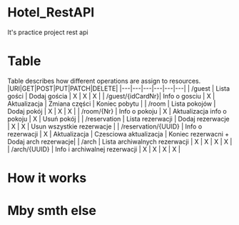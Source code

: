 # Hotel_RestAPI
It's practice project rest api 


# Table 
Table describes how different operations are assign to resources.
|URI|GET|POST|PUT|PATCH|DELETE|
|---|---|---|---|---|---|
| /guest | Lista gości | Dodaj gościa | X | X | X |
| /guest/{idCardNr}| Info o gosciu | X | Aktualizacja | Zmiana części | Koniec pobytu |
| /room | Lista pokojów | Dodaj pokój | X | X | X |
| /room/{Nr} | Info o pokoju | X | Aktualizacja info o pokoju | X | Usuń pokój |
| /reservation | Lista rezerwacji | Dodaj rezerwacje | X | X | Usun wszystkie rezerwacje |
| /reservation/{UUID} | Info o rezerwacji | X | Aktualizacja | Czesciowa aktualizacja | Koniec rezerwacni + Dodaj arch rezerwacje| 
| /arch | Lista archiwalnych rezerwacji | X | X | X | X | 
| /arch/{UUID} | Info i archiwalnej rezerwacji | X | X | X | X |


# How it works

# Mby smth else
